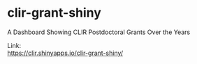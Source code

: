 # clir-grant-shiny
A Dashboard Showing CLIR Postdoctoral Grants Over the Years

Link:<br>
https://clir.shinyapps.io/clir-grant-shiny/
